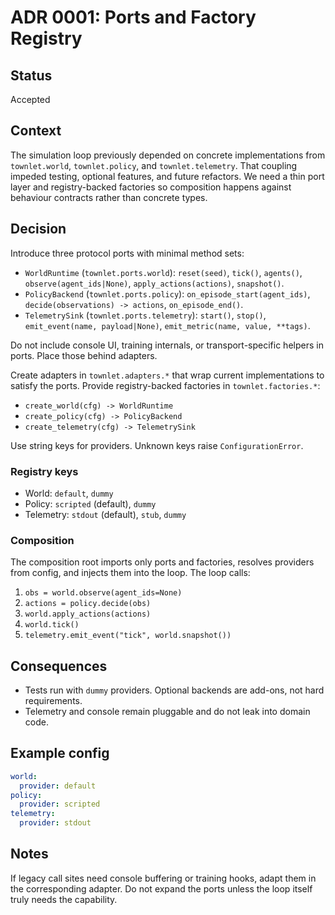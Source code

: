 # ADR 0001: Ports and Factory Registry

## Status

Accepted

## Context

The simulation loop previously depended on concrete implementations from `townlet.world`,
`townlet.policy`, and `townlet.telemetry`. That coupling impeded testing, optional features, and
future refactors. We need a thin port layer and registry-backed factories so composition happens
against behaviour contracts rather than concrete types.

## Decision

Introduce three protocol ports with minimal method sets:

- `WorldRuntime` (`townlet.ports.world`): `reset(seed)`, `tick()`, `agents()`,
  `observe(agent_ids|None)`, `apply_actions(actions)`, `snapshot()`.
- `PolicyBackend` (`townlet.ports.policy`): `on_episode_start(agent_ids)`, `decide(observations) -> actions`,
  `on_episode_end()`.
- `TelemetrySink` (`townlet.ports.telemetry`): `start()`, `stop()`, `emit_event(name, payload|None)`,
  `emit_metric(name, value, **tags)`.

Do not include console UI, training internals, or transport-specific helpers in ports. Place those
behind adapters.

Create adapters in `townlet.adapters.*` that wrap current implementations to satisfy the ports.
Provide registry-backed factories in `townlet.factories.*`:

- `create_world(cfg) -> WorldRuntime`
- `create_policy(cfg) -> PolicyBackend`
- `create_telemetry(cfg) -> TelemetrySink`

Use string keys for providers. Unknown keys raise `ConfigurationError`.

### Registry keys

- World: `default`, `dummy`
- Policy: `scripted` (default), `dummy`
- Telemetry: `stdout` (default), `stub`, `dummy`

### Composition

The composition root imports only ports and factories, resolves providers from config, and injects
them into the loop. The loop calls:

1. `obs = world.observe(agent_ids=None)`
2. `actions = policy.decide(obs)`
3. `world.apply_actions(actions)`
4. `world.tick()`
5. `telemetry.emit_event("tick", world.snapshot())`

## Consequences

- Tests run with `dummy` providers. Optional backends are add-ons, not hard requirements.
- Telemetry and console remain pluggable and do not leak into domain code.

## Example config

```yaml
world:
  provider: default
policy:
  provider: scripted
telemetry:
  provider: stdout
```

## Notes

If legacy call sites need console buffering or training hooks, adapt them in the corresponding
adapter. Do not expand the ports unless the loop itself truly needs the capability.
